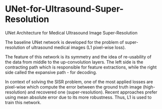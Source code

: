 # UNet-for-Ultrasound-Super-Resolution
UNet Architecture for Medical Ultrasound Image Super-Resolution

The baseline UNet network is developed for the problem of super-resolution of ultrasound medical images (L1 pixel-wise loss).

The feature of this network is its symmetry and the idea of re-usability of the data from middle to the up-convolution layers. The left side is the contracting path which is responsible for feature extractions, while the right side called the expansive path - for decoding.

In context of solving the SISR problem, one of the most applied losses are pixel-wise which compute the error between the ground truth image (high-resolution) and recovered one (super-resolution). Recent approaches prefer using mean absolute error due to its more robustness. Thus, L1 is used to train this network.
